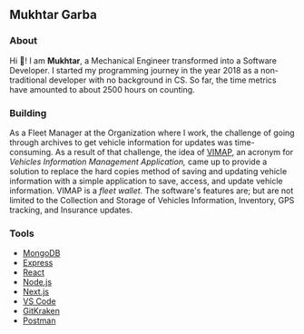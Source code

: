 ## Mukhtar Garba

### About

Hi 👋! I am **Mukhtar**, a Mechanical Engineer transformed into a Software Developer. I started my programming journey in the year 2018 as a non-traditional developer with no background in CS. So far, the time metrics have amounted to about 2500 hours on counting.

### Building

As a Fleet Manager at the Organization where I work, the challenge of going through archives to get vehicle information for updates was time-consuming.
As a result of that challenge, the idea of [VIMAP](https://www.vimap.io/), an acronym for _Vehicles Information Management Application,_ came up to provide a solution to replace the hard copies method of saving and updating vehicle information with a simple application to save, access, and update vehicle information. VIMAP is a _fleet wallet._ The software's features are; but are not limited to the Collection and Storage of Vehicles Information, Inventory, GPS tracking, and Insurance updates.

### Tools

* [MongoDB](https://www.mongodb.com/)
* [Express](https://expressjs.com/)
* [React](https://reactjs.org/)
* [Node.js](https://nodejs.org/en/)
* [Next.js](https://nextjs.org/)
* [VS Code](https://code.visualstudio.com/)
* [GitKraken](https://www.gitkraken.com/)
* [Postman](https://www.postman.com/)
